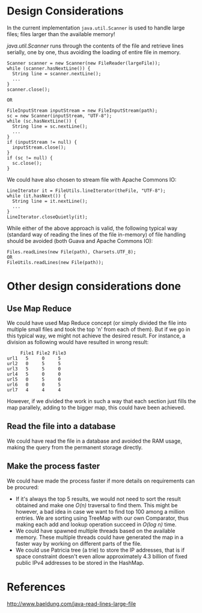 # Design Considerations

In the current implementation `java.util.Scanner` is used to handle large files; files larger than the available memory!

<i>java.util.Scanner</i> runs through the contents of the file and retrieve lines serially, one by one, thus avoiding the loading of entire file in memory.
```
Scanner scanner = new Scanner(new FileReader(largeFile));
while (scanner.hasNextLine()) {
  String line = scanner.nextLine();
  ...
}
scanner.close();

OR

FileInputStream inputStream = new FileInputStream(path);
sc = new Scanner(inputStream, "UTF-8");
while (sc.hasNextLine()) {
  String line = sc.nextLine();
  ...
}
if (inputStream != null) {
  inputStream.close();
}
if (sc != null) {
  sc.close();
}
```

We could have also chosen to stream file with Apache Commons IO:

```
LineIterator it = FileUtils.lineIterator(theFile, "UTF-8");
while (it.hasNext()) {
  String line = it.nextLine();
  ...
}
LineIterator.closeQuietly(it);

```

While either of the above approach is valid, the following typical way (standard way of reading the lines of the file in-memory) of file handling should be avoided (both Guava and Apache Commons IO):
```
Files.readLines(new File(path), Charsets.UTF_8);
OR
FileUtils.readLines(new File(path));
```

# Other design considerations done

## Use Map Reduce
We could have used Map Reduce concept (or simply divided the file into multiple small files and took the top 'n' from each of them). But if we go in this typical way, we might not achieve the desired result.
For instance, a division as following would have resulted in wrong result:
```
     File1 File2 File3
url1   5     0     5
url2   0     5     5
url3   5     5     0
url4   5     0     0
url5   0     5     0
url6   0     0     5
url7   4     4     4
```
However, if we divided the work in such a way that each section just fills the map parallely, adding to the bigger map, this could have been achieved.

## Read the file into a database

We could have read the file in a database and avoided the RAM usage, making the query from the permanent storage directly.

## Make the process faster

We could have made the process faster if more details on requirements can be procured:
- If it's always the top 5 results, we would not need to sort the result obtained and make one <i>O(n)</i> traversal to find them. This might be however, a bad idea in case we want to find top 100 among a million entries. We are sorting using TreeMap with our own Comparator, thus making each add and lookup operation succeed in <i>O(log n)</i> time.
- We could have spawned multiple threads based on the available memory. These multiple threads could have generated the map in a faster way by working on different parts of the file.
- We could use Patricia tree (a trie) to store the IP addresses, that is if space constraint doesn't even allow approximately 4.3 billion of fixed public IPv4 addresses to be stored in the HashMap.

# References
http://www.baeldung.com/java-read-lines-large-file
